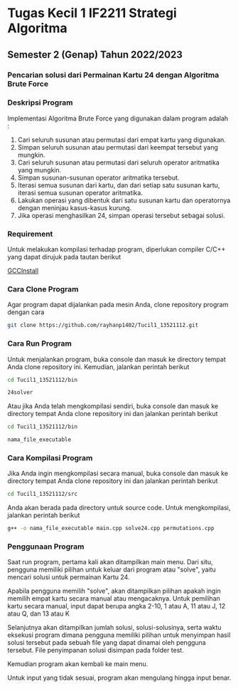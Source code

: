 # Tugas Kecil 1 IF2211 Strategi Algoritma
## Semester 2 (Genap) Tahun 2022/2023
### Pencarian solusi dari Permainan Kartu 24 dengan Algoritma Brute Force

### Deskripsi Program

Implementasi Algoritma Brute Force yang digunakan dalam program adalah :

1. Cari seluruh susunan atau permutasi dari empat kartu yang digunakan.
2. Simpan seluruh susunan atau permutasi dari keempat tersebut yang mungkin.
3. Cari seluruh susunan atau permutasi dari seluruh operator aritmatika yang mungkin.
4. Simpan susunan-susunan operator aritmatika tersebut.
5. Iterasi semua susunan dari kartu, dan dari setiap satu susunan kartu, iterasi semua susunan operator aritmatika.
6. Lakukan operasi yang dibentuk dari satu susunan kartu dan operatornya dengan meninjau kasus-kasus kurung. 
7. Jika operasi menghasilkan 24, simpan operasi tersebut sebagai solusi.

### Requirement
Untuk melakukan kompilasi terhadap program, diperlukan compiler C/C++ yang dapat dirujuk pada tautan berikut

<a href="https://gcc.gnu.org/install/" target="_blank">GCCInstall</a>

### Cara Clone Program
Agar program dapat dijalankan pada mesin Anda, clone repository program dengan cara

```sh
git clone https://github.com/rayhanp1402/Tucil1_13521112.git
```

### Cara Run Program
Untuk menjalankan program, buka console dan masuk ke directory tempat Anda clone repository ini. Kemudian, jalankan perintah berikut

```sh
cd Tucil1_13521112/bin

24solver
```

Atau jika Anda telah mengkompilasi sendiri, buka console dan masuk ke directory tempat Anda clone repository ini dan jalankan perintah berikut

```sh
cd Tucil1_13521112/bin

nama_file_executable
```

### Cara Kompilasi Program
Jika Anda ingin mengkompilasi secara manual, buka console dan masuk ke directory tempat Anda clone repository ini dan jalankan perintah berikut

```sh
cd Tucil1_13521112/src
```

Anda akan berada pada directory untuk source code. Untuk mengkompilasi, jalankan perintah berikut

```sh
g++ -o nama_file_executable main.cpp solve24.cpp permutations.cpp
```

### Penggunaan Program
Saat run program, pertama kali akan ditampilkan main menu. Dari situ, pengguna memiliki pilihan untuk keluar dari program
atau "solve", yaitu mencari solusi untuk permainan Kartu 24.

Apabila pengguna memilih "solve", akan ditampilkan pilihan apakah ingin memilih empat kartu secara manual atau mengacaknya.
Untuk pemilihan kartu secara manual, input dapat berupa angka 2-10, 1 atau A, 11 atau J, 12 atau Q, dan 13 atau K

Selanjutnya akan ditampilkan jumlah solusi, solusi-solusinya, serta waktu eksekusi program dimana pengguna memiliki pilihan
untuk menyimpan hasil solusi tersebut pada sebuah file yang dapat dinamai oleh pengguna tersebut. File penyimpanan solusi
disimpan pada folder test.

Kemudian program akan kembali ke main menu.

Untuk input yang tidak sesuai, program akan mengulang hingga input benar.